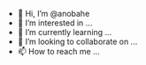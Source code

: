 - 👋 Hi, I’m @anobahe
- 👀 I’m interested in ...
- 🌱 I’m currently learning ...
- 💞️ I’m looking to collaborate on ...
- 📫 How to reach me ...

<!---
anobahe/anobahe is a ✨ special ✨ repository because its `README.md` (this file) appears on your GitHub profile.
You can click the Preview link to take a look at your changes.
--->
